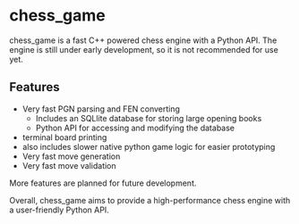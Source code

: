 # chess_game

chess_game is a fast C++ powered chess engine with a Python API. The engine is still under early development, so it is not recommended for use yet. 

## Features

- Very fast PGN parsing and FEN converting
  - Includes an SQLlite database for storing large opening books
  - Python API for accessing and modifying the database
- terminal board printing
- also includes slower native python game logic for easier prototyping
- Very fast move generation
- Very fast move validation

More features are planned for future development.

Overall, chess_game aims to provide a high-performance chess engine with a user-friendly Python API.